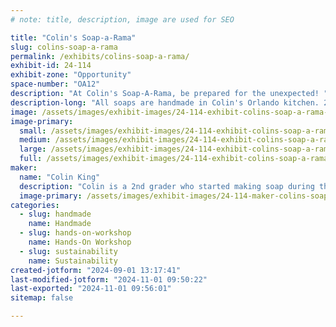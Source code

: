 ```yaml
---
# note: title, description, image are used for SEO

title: "Colin's Soap-a-Rama"
slug: colins-soap-a-rama
permalink: /exhibits/colins-soap-a-rama/
exhibit-id: 24-114
exhibit-zone: "Opportunity"
space-number: "OA12"
description: "At Colin's Soap-A-Rama, be prepared for the unexpected! "
description-long: "All soaps are handmade in Colin's Orlando kitchen. 2nd grade Colin is both the nose and the brains of the operation. Don't miss his renowned surprise soaps and take home a little bit of mischief in your bag!   "
image: /assets/images/exhibit-images/24-114-exhibit-colins-soap-a-rama-mixing-dinos-9-11-22-large.jpg
image-primary: 
  small: /assets/images/exhibit-images/24-114-exhibit-colins-soap-a-rama-mixing-dinos-9-11-22-small.jpg
  medium: /assets/images/exhibit-images/24-114-exhibit-colins-soap-a-rama-mixing-dinos-9-11-22-medium.jpg
  large: /assets/images/exhibit-images/24-114-exhibit-colins-soap-a-rama-mixing-dinos-9-11-22-large.jpg
  full: /assets/images/exhibit-images/24-114-exhibit-colins-soap-a-rama-mixing-dinos-9-11-22-full.jpg
maker: 
  name: "Colin King"
  description: "Colin is a 2nd grader who started making soap during the 2020 lockdown. He makes everything at home in the kitchen with laughter and love. His surprise soaps are the evil genius of a little boy. Mom is always on staff to assist with hot things and inevitable messes. "
  image-primary: /assets/images/exhibit-images/24-114-maker-colins-soap-a-rama-soap-a-rama-2024-medium.jpg
categories: 
  - slug: handmade
    name: Handmade
  - slug: hands-on-workshop
    name: Hands-On Workshop
  - slug: sustainability
    name: Sustainability
created-jotform: "2024-09-01 13:17:41"
last-modified-jotform: "2024-11-01 09:50:22"
last-exported: "2024-11-01 09:56:01"
sitemap: false

---
```

